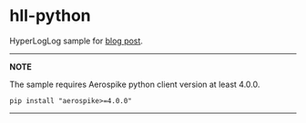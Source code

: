 # hll-python
HyperLogLog sample for [blog post](https://aerospike.com/blog/taking-advantage-of-probabilistic-data-structures/).

---
**NOTE**

The sample requires Aerospike python client version at least 4.0.0.
```
pip install "aerospike>=4.0.0"
```
---
